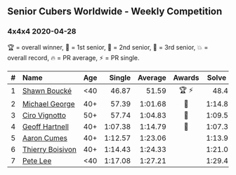 ## Senior Cubers Worldwide - Weekly Competition
### 4x4x4 2020-04-28

🏆 = overall winner, 🥇 = 1st senior, 🥈 = 2nd senior, 🥉 = 3rd senior, 💥 = overall record, 🔥 = PR average, ⚡ = PR single.

| # | Name | Age | Single | Average | Awards | Solve 1 | Solve 2 | Solve 3 | Solve 4 | Solve 5 | Video |
| :--: | :-- | :--: | --: | --: | :--: | --: | --: | --: | --: | --: | :-- |
| 1 | [<span style="white-space: nowrap">Shawn Boucké</span>](../../persons/shawn_boucke/444.md) | <40 | 46.87 | 51.59 | 🏆 ⚡ | 48.40 | 52.96 | 1:08.69 | 53.41 | 46.87 | [Link](https://www.facebook.com/ShawnBoucke/videos/3250728604938900/) |
| 2 | [<span style="white-space: nowrap">Michael George</span>](../../persons/michael_george/444.md) | 40+ | 57.39 | 1:01.68 | 🥇 | 1:14.83 | 1:00.75 | 58.75 | 1:05.54 | 57.39 | [Link](https://www.facebook.com/events/543220986391837/permalink/545740879473181/) |
| 3 | [<span style="white-space: nowrap">Ciro Vignotto</span>](../../persons/ciro_vignotto/444.md) | 50+ | 57.74 | 1:04.83 | 🥈 | 1:09.57 | 57.74 | 1:06.34 | 1:00.48 | 1:07.66 | [Link](https://www.facebook.com/events/543220986391837/permalink/543799419667327/) |
| 4 | [<span style="white-space: nowrap">Geoff Hartnell</span>](../../persons/geoff_hartnell/444.md) | 40+ | 1:07.38 | 1:14.79 | 🥉 | 1:07.38 | 1:14.90 | 1:18.77 | 1:11.34 | 1:18.12 | [Link](https://www.facebook.com/events/543220986391837/permalink/546333302747272/) |
| 5 | [<span style="white-space: nowrap">Aaron Cumes</span>](../../persons/aaron_cumes/444.md) | 40+ | 1:12.57 | 1:23.06 |  | 1:13.95 | 1:34.55 | 1:12.57 | 1:46.28 | 1:20.69 | [Link](https://www.facebook.com/events/543220986391837/permalink/546221016091834/) |
| 6 | [<span style="white-space: nowrap">Thierry Boisivon</span>](../../persons/thierry_boisivon/444.md) | 40+ | 1:14.43 | 1:24.33 |  | 1:21.03 | 1:22.09 | 1:14.43 | 1:29.86 | DNF | [Link](https://www.facebook.com/events/538096063773916/permalink/545104916406364/) |
| 7 | [<span style="white-space: nowrap">Pete Lee</span>](../../persons/pete_lee/444.md) | <40 | 1:17.08 | 1:27.21 |  | 1:29.41 | 1:28.59 | 1:29.92 | 1:17.08 | 1:23.63 | [Link](https://www.facebook.com/events/543220986391837/permalink/545139229533346/) |

<!-- Global site tag (gtag.js) - Google Analytics -->
<script async src="https://www.googletagmanager.com/gtag/js?id=UA-86348435-3"></script>
<script>window.dataLayer = window.dataLayer || []; function gtag() {dataLayer.push(arguments);} gtag('js', new Date()); gtag('config', 'UA-86348435-3');</script>
